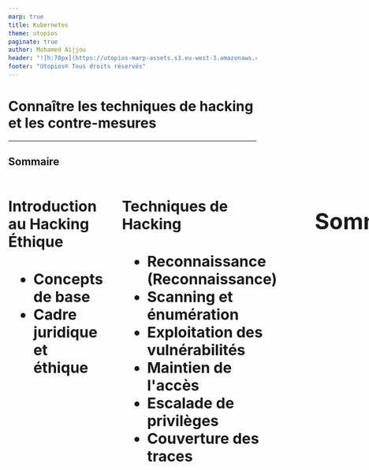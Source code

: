 ```yaml
---
marp: true
title: Kubernetes
theme: utopios
paginate: true
author: Mohamed Aijjou
header: "![h:70px](https://utopios-marp-assets.s3.eu-west-3.amazonaws.com/logo_blanc.svg)"
footer: "Utopios® Tous droits réservés"
---
```



<!-- _class: lead -->
<!-- _paginate: false -->

# Connaître les techniques de hacking et les contre-mesures

---

## Sommaire


<div class="columns" style="font-size:30px">
<div>

#### Introduction au Hacking Éthique
   - **Concepts de base**
   - **Cadre juridique et éthique**
</div>

<div>

#### Techniques de Hacking
   - **Reconnaissance (Reconnaissance)**
   - **Scanning et énumération**
   - **Exploitation des vulnérabilités** 
   - **Maintien de l'accès**
   - **Escalade de privilèges**
   - **Couverture des traces**
</div>

--- 

## Sommaire


<div style="font-size:30px">

#### Contre-mesures
   - **Reconnaissance et détection**
   - **Renforcement des systèmes et des réseaux**
   - **Protection contre les exploits**
   - **Contrôle d'accès et gestion des privilèges**
   - **Cryptographie et sécurisation des communications**
   - **Plan de réponse aux incidents**
   - **Formation et sensibilisation des utilisateurs**
</div>

---


<!-- _class: lead -->
<!-- _paginate: false -->

## Introduction au Hacking Éthique

---

## Introduction au Hacking Éthique

**Concepts de base**

<div style="font-size:30px">

- Le **hacking éthique**, également appelé piratage éthique ou test d’intrusion, désigne la pratique consistant à pénétrer des systèmes informatiques, des réseaux ou des applications avec l'autorisation des propriétaires dans le but de découvrir des vulnérabilités que des hackers malveillants pourraient exploiter. 
- Cette pratique est effectuée par des professionnels qualifiés appelés hackers éthiques ou pentesteurs, qui utilisent les mêmes techniques et outils que les cybercriminels, mais de manière légale et constructive pour améliorer la sécurité des systèmes.

</div>

 
--- 

## Introduction au Hacking Éthique

**Concepts de base**
<br>
<div style="font-size:28px">

**Le hacking éthique est crucial pour renforcer la sécurité informatique. Il aide les organisations à :**

1. **Identifier et corriger les failles de sécurité** avant qu'elles ne soient exploitées.
2. **Évaluer l'efficacité des mesures de sécurité** en place, y compris les politiques de sécurité, l'accès aux points de contrôle, et les mécanismes de défense.
3. **Respecter les réglementations et normes de sécurité** qui requièrent des audits de sécurité réguliers, comme le GDPR, HIPAA, et PCI DSS.
4. **Sensibiliser et former** les équipes de sécurité et de développement sur les meilleures pratiques de sécurité et les dernières techniques de piratage.


</div>


---
## Introduction au Hacking Éthique

**Concepts de base**
<br>

<div style="font-size:28px">

La différence fondamentale entre le hacking éthique et le hacking malveillant réside dans l'intention, la permission et l'impact de l'activité sur les systèmes ciblés.

</div>

<div style="font-size:28px">

1. **Intention**:
   - **Hacking éthique** : L'intention est de renforcer la sécurité. Les hackers éthiques cherchent à identifier et à réparer les vulnérabilités pour prévenir des attaques malveillantes. Leur but est bénéfique et vise à améliorer la situation.
   - **Hacking malveillant** : L'intention est de causer du tort, d'exploiter les failles à des fins personnelles ou criminelles, comme le vol de données, la perturbation des services, ou le gain financier.


</div>

---
## Introduction au Hacking Éthique

**Concepts de base**


<div style="font-size:30px">

2. **Permission**:
   - **Hacking éthique** : Il est toujours réalisé avec la permission explicite des propriétaires des systèmes informatiques. Cette permission est souvent formalisée par un contrat ou un accord légal définissant le cadre de l'action.
   - **Hacking malveillant** : Il est effectué sans consentement, violant ainsi les lois et les politiques de confidentialité. Cela constitue une intrusion illégale dans les systèmes d'autrui.
</div>

---

## Introduction au Hacking Éthique

**Concepts de base**
<br>


<div style="font-size:26px">

3. **Méthodologie**:
   - **Hacking éthique** : Les méthodes utilisées sont structurées et documentées. Les hackers éthiques suivent des lignes directrices éthiques strictes et s'assurent que leur travail est transparent et réversible. Ils rapportent toutes les vulnérabilités trouvées aux propriétaires et conseillent souvent sur les moyens de les réparer.
   - 
   - **Hacking malveillant** : Les techniques peuvent être destructrices et visent souvent à masquer les traces de l'intrusion. Les hackers malveillants utilisent leurs compétences pour exploiter les failles sans en informer les victimes, et souvent en laissant des backdoors pour faciliter l'accès futur.


</div>

---
## Introduction au Hacking Éthique

**Concepts de base**
<br>

<div style="font-size:29px">

4. **Impact**:
   - **Hacking éthique** : L'impact est positif, car il conduit à une meilleure sécurité et à une plus grande sensibilisation aux vulnérabilités et aux risques de sécurité.
   - 
   - **Hacking malveillant** : L'impact est négatif, entraînant des pertes financières, des dommages à la réputation, la perte de données sensibles, et d'autres conséquences dommageables pour les victimes.

</div>

---

## Introduction au Hacking Éthique

**Cadre juridique et éthique**
<br>

<div style="font-size:35px">

La législation relative à la sécurité informatique varie considérablement d'un pays à l'autre, mais elle couvre généralement plusieurs aspects fondamentaux pour protéger les données et les systèmes informatiques contre les menaces de sécurité.

</div>

---
## Introduction au Hacking Éthique

**Cadre juridique et éthique**
<br>

<div style="font-size:28px">

### 1. **Union européenne (UE) - Règlement général sur la protection des données (RGPD)**
   - **Objectif** : Protéger les données personnelles des citoyens de l'UE.
   - **Implications** : Impose des exigences strictes sur la collecte, le stockage et la gestion des données personnelles, y compris la nécessité d'obtenir un consentement explicite, le droit à l'oubli, et des notifications obligatoires en cas de violation de données.


</div>

---
## Introduction au Hacking Éthique

**Cadre juridique et éthique**
<br>
<div style="font-size:30px">

#### 2. **États-Unis - Health Insurance Portability and Accountability Act (HIPAA)**

   - **Objectif** : Protéger les informations médicales privées.
   - **Implications** : Définit comment les informations de santé personnelles doivent être protégées, y compris des exigences pour les mesures de sécurité physiques, administratives et techniques.

</div>

---

## Introduction au Hacking Éthique

**Cadre juridique et éthique**
<br>
<div style="font-size:28px">


### 3. **États-Unis et UE - Privacy Shield Framework**
   - **Objectif** : Faciliter le transfert transatlantique de données personnelles entre l'UE et les États-Unis dans le respect de la protection de la vie privée.
   - **Implications** : Fournit un mécanisme pour les entreprises américaines pour se conformer aux exigences de protection des données de l'UE.

</div>

---

## Introduction au Hacking Éthique

**Cadre juridique et éthique**
<br>
<div style="font-size:28px">


### 4. **États-Unis - Children’s Online Privacy Protection Act (COPPA)**
   - **Objectif** : Protéger les enfants de moins de 13 ans lorsqu'ils utilisent des services en ligne.
   - **Implications** : Exige que les sites web et services en ligne dirigés vers les enfants obtiennent le consentement parental avant de collecter des informations personnelles des enfants.

</div>

---

## Introduction au Hacking Éthique

**Cadre juridique et éthique**
<br>
<div style="font-size:28px">


### 5. **International - Payment Card Industry Data Security Standard (PCI DSS)**
   - **Objectif** : Protéger les données des titulaires de cartes de crédit.
   - **Implications** : Établit des normes de sécurité opérationnelle pour tous les membres, marchands et prestataires de services qui stockent, traitent ou transmettent des informations de titulaire de carte.


</div>

---


## Introduction au Hacking Éthique

**Rôle et responsabilité des hackers éthiques**
<br>
<div style="font-size:34px">


- Les hackers éthiques jouent un rôle crucial dans la protection des systèmes informatiques contre les attaques malveillantes. 
- Leur travail consiste à tester de manière proactive la sécurité des systèmes pour identifier et corriger les vulnérabilités avant qu'elles ne soient exploitées par des acteurs malveillants.


</div>

---

## Introduction au Hacking Éthique

**Rôles des hackers éthiques**
<br>
<div style="font-size:19px">

1. **Évaluation de la sécurité** : Réaliser des tests d'intrusion et des audits de sécurité pour évaluer la robustesse des systèmes, des réseaux, des applications web et mobiles contre les tentatives d'intrusion.

2. **Identification des vulnérabilités** : Utiliser des méthodes et outils avancés pour découvrir les failles de sécurité dans les infrastructures informatiques, y compris les failles logicielles, les configurations erronées, et les pratiques inadéquates de gestion des données.

3. **Rapport détaillé** : Fournir des rapports détaillés sur les vulnérabilités détectées, leur niveau de risque, et les méthodes d'exploitation potentielles. Ceux-ci incluent également des recommandations pratiques pour sécuriser les systèmes.

4. **Validation des correctifs** : Après que les vulnérabilités identifiées ont été corrigées par les équipes de TI, réaliser une nouvelle série de tests pour s'assurer que les correctifs sont efficaces et ne créent pas de nouvelles failles.

5. **Formation et sensibilisation** : Éduquer les développeurs, le personnel TI et les utilisateurs finaux sur les meilleures pratiques de sécurité, les nouvelles menaces et comment se protéger contre les attaques.

</div>

---

## Introduction au Hacking Éthique

**Responsabilités des hackers éthique**
<br>
<div style="font-size:20px">

1. **Confidentialité** : Maintenir la confidentialité des informations découvertes lors des tests. Les hackers éthiques ne doivent pas divulguer ou utiliser ces informations à des fins personnelles ou non autorisées.

2. **Intégrité** : Agir avec intégrité en évitant d'endommager les systèmes cibles ou de perturber leurs opérations normales lors des tests.

3. **Légalité** : Opérer toujours dans les limites de la loi, avec la permission explicite des propriétaires des systèmes. Ils doivent suivre un cadre légal strict pour éviter les implications juridiques pour eux-mêmes et pour les organisations pour lesquelles ils travaillent.

4. **Rapport responsable** : S'assurer que les vulnérabilités sont rapportées aux bonnes parties prenantes de manière sécurisée pour éviter toute fuite d'informations qui pourrait bénéficier à des hackers malveillants.

5. **Mise à jour continue** : Restez à jour avec les dernières tendances en matière de cybersécurité, les techniques de hacking et les technologies de défense pour rester efficaces dans leur rôle.

</div>

---



<!-- _class: lead -->
<!-- _paginate: false -->

##  Techniques de Hacking


---

## Techniques de Hacking
#### Pentesting
<br>

<div style="font-size:26px">

Les techniques de hacking dans le cadre de tests d'intrusion (pentest) suivent une structure assez standardisée.

</div>

<br>

<div style="font-size:26px">

- **Reconnaissance (Reconnaissance)**
- **Scanning (Balayage)**
- **Gaining Access (Obtenir l'accès)**
- **Maintaining Access (Maintien de l'accès)**
- **Exploitation**
- **Covering Tracks (Effacement de traces)**

</div>

---
## Techniques de Hacking
#### Pentesting


<div style="font-size:23px">

1. **Reconnaissance (Reconnaissance)**

   - **Objectif :** Recueillir des informations sur la cible pour préparer les étapes suivantes.
   - **Techniques :** Recherche d'informations publiques (OSINT), exploration de réseaux sociaux, analyse de sites web, reconnaissance passive (sans interaction directe avec la cible) et reconnaissance active (balayage de réseau).



2. **Scanning (Balayage)**


   - **Objectif :** Identifier les vulnérabilités et les points d'entrée potentiels dans le système cible.
   - **Techniques :** Scan de ports (pour identifier les services ouverts), scan de vulnérabilités (pour identifier les failles de sécurité), analyse de services (pour comprendre quels services sont en cours d'exécution et leurs versions), et identification des systèmes d'exploitation.

</div>

---
## Techniques de Hacking
#### Pentesting


<div style="font-size:23px">

3. **Gaining Access (Obtenir l'accès)**

   - **Objectif :** Exploiter les vulnérabilités identifiées pour accéder au système cible.
   - **Techniques :** Utilisation d'exploits, attaques par injection SQL, attaques par force brute, attaques par phishing, exploitation de failles logicielles.

4. **Maintaining Access (Maintien de l'accès)**

   - **Objectif :** Installer des moyens pour maintenir l'accès au système même après la détection ou la correction des failles initiales.
   - **Techniques :** Installation de portes dérobées (backdoors), création de comptes utilisateurs, modification de configurations système, installation de rootkits.

</div>

---
## Techniques de Hacking
#### Pentesting


<div style="font-size:23px">

5. **Exploitation**

   -  **Objectif :** Réaliser les objectifs de l'attaque tels que le vol de données, la compromission de systèmes supplémentaires ou la perturbation des services.
   - **Techniques :** Escalade de privilèges, extraction de données sensibles, exécution de commandes à distance, déplacement latéral pour compromettre d'autres parties du réseau.

6. **Covering Tracks (Effacement de traces)**

   - **Objectif :** Effacer les traces de l'intrusion pour éviter la détection et les enquêtes post-incident.
   - **Techniques :** Suppression des journaux de connexion, modification des horodatages des fichiers, utilisation de techniques d'obscurcissement, suppression des fichiers temporaires et des logs.

</div>

---

## Techniques de Hacking
#### Pentesting 

<br>

<div  style="font-size:25px">

**Documentation :**

</div>
<br>

<div style="font-size:22px">

- **OSSTMM (Open Source Security Testing Methodology Manual) :** Un cadre complet pour les tests de sécurité couvrant divers types de tests (réseaux, applications, humains, etc.).
- **OWASP (Open Web Application Security Project) :** Fournit des guides et des méthodologies spécifiques pour les tests de sécurité des applications web.
- **PTES (Penetration Testing Execution Standard) :** Un standard pour l'exécution de tests d'intrusion, décrivant les phases de planification, de reconnaissance, de balayage, d'exploitation, de post-exploitation et de reporting.
- **NIST SP 800-115 :** Un guide du National Institute of Standards and Technology pour la conduite des tests techniques de sécurité.

</div>

---

## Techniques de Hacking
#### Les techniques d'attaques par catégorie 

<br>

<div style="font-size:22px">

**1. Techniques de Reconnaissance :**

   - **Footprinting :** Collecte d'informations sur la cible à partir de sources publiques.
   - **Whois :** Recherche d'informations sur l'enregistrement de domaines.
   - **Reconnaissance DNS :** Extraction d'informations à partir de serveurs DNS.
   - **Social Engineering :** Manipulation des personnes pour obtenir des informations sensibles.

<br>

**2. Techniques de Scanning :**
   - **Port Scanning :** Identification des ports ouverts sur un réseau ou un système.
   - **Vulnerability Scanning :** Utilisation d'outils pour identifier les vulnérabilités dans les systèmes et les applications.
   - **Network Mapping :** Création d'une carte des appareils et des services sur un réseau.
</div>

---

## Techniques de Hacking
#### Les techniques d'attaques par catégorie 
<br>
<div style="font-size:22px">

**3. Techniques d'Exploitation**

</div>

<div style="font-size:20px">

 - **Injection SQL :** Insertion de commandes SQL malveillantes dans des requêtes d'application web.
 - **Cross-Site Scripting (XSS) :** Injection de scripts malveillants dans des pages web vues par d'autres utilisateurs.
 - **Buffer Overflow :** Exploitation d'erreurs de gestion de mémoire pour exécuter du code malveillant.
 - **Phishing :** Envoi de courriels ou de messages trompeurs pour obtenir des informations sensibles.
 - **Exploits Zero-Day :** Utilisation de vulnérabilités non encore connues du public ou des fournisseurs.

</div>

<br>

<div style="font-size:22px">

**4. Techniques de Maintien de l'Accès**

</div>

<div style="font-size:21px">

 - **Backdoors :** Installation de portes dérobées pour un accès ultérieur non autorisé.
 - **Rootkits :** Outils permettant de masquer les processus et les fichiers, rendant l'accès persistant difficile à détecter.

</div>

---

## Techniques de Hacking
#### Les techniques d'attaques par catégorie 


<br>

<div style="font-size:22px">

**5. Techniques de Post-Exploitation**

</div>

<div style="font-size:21px">

   - **Privilege Escalation :** Obtention de niveaux de privilèges plus élevés sur un système compromis.
   - **Pivoting :** Utilisation d'un système compromis pour attaquer d'autres systèmes sur le même réseau.
   - **Data Exfiltration :** Vol de données sensibles à partir du système compromis.

</div>

<br>
<div style="font-size:22px">

**6. Techniques d'Effacement de Traces**

</div>

<div style="font-size:21px">

   - **Log Cleaning :** Suppression ou modification des journaux de sécurité pour effacer les traces d'activité.
   - **Timestamp Manipulation :** Changement des dates et heures des fichiers pour masquer les actions.
   - **Anti-Forensics :** Techniques pour contrecarrer les efforts d'analyse post-incident, comme l'encryption ou l'obfuscation des données.

</div>

---

## Techniques de Hacking
#### Les techniques d'attaques par catégorie 


<br>

<div style="font-size:28px">

**7. Techniques de Réseaux et de Communications**

</div>

<div style="font-size:25px">

- **Sniffing :** Capture et analyse du trafic réseau.
- **Man-in-the-Middle (MITM) :** Interception et altération des communications entre deux parties sans qu'elles le sachent.
- **ARP Spoofing :** Usurpation d'adresses IP pour intercepter le trafic réseau.

</div>


---


## Techniques de Hacking
#### Reconnaissance

<center>
<img src="./assets/osint.png" width="500px">
</center>

---


## Techniques de Hacking
#### Reconnaissance

<div style="font-size:27px">
<br>
L'Open Source Intelligence (OSINT) désigne la collecte et l'analyse d'informations disponibles publiquement à partir de sources ouvertes.
</div>

<div style="font-size:25px">

### 1. Recherche sur Internet
- **Moteurs de recherche :** Utilisation de moteurs de recherche comme Google, Bing, ou DuckDuckGo pour trouver des informations.
- **Opérateurs de recherche avancée :** Utilisation d'opérateurs comme site:, filetype:, intext:, intitle:, etc. pour affiner les recherches.
- **Wayback Machine :** Utilisation de l'Internet Archive pour accéder aux versions archivées de pages web.

</div>

---
## Techniques de Hacking
#### Reconnaissance


<div style="font-size:30px">

### 2. Réseaux sociaux
- **Profilage :** Analyse des profils et des publications sur des plateformes comme Facebook, Twitter, LinkedIn, Instagram.
- **Graph Search :** Utilisation de fonctionnalités de recherche avancée pour découvrir les relations et les connexions entre les utilisateurs.
- **Sentiment Analysis :** Analyse des sentiments des publications pour obtenir des informations sur les opinions et les attitudes.

</div>

---

## Techniques de Hacking
#### Reconnaissance

<div style="font-size:30px">

### 3. Bases de données et registres publics
- **Whois :** Consultation des informations de registre de domaine.
- **Registres d'entreprises :** Accès aux informations sur les entreprises via des registres comme Infogreffe, Companies House, etc.
- **Documents gouvernementaux :** Recherches dans les bases de données gouvernementales, les archives judiciaires, les rapports financiers, etc.

</div>

---

## Techniques de Hacking
#### Reconnaissance

<div style="font-size:30px">

### 4. Forums et communautés en ligne
- **Recherche dans les forums :** Participation et surveillance des discussions sur des forums spécialisés comme Reddit, 4chan, etc.
- **Newsgroups :** Utilisation de groupes de discussion comme Google Groups pour trouver des informations spécialisées.

</div>

---

## Techniques de Hacking
#### Reconnaissance

<div style="font-size:24px">

### 5. Médias traditionnels et électroniques
- **Articles de presse :** Lecture et analyse d'articles de journaux, de magazines, et de sites d'information.
- **Communiqués de presse :** Surveillance des communiqués de presse pour des informations officielles.

### 6. Analyse de documents
- **Metadata :** Extraction et analyse des métadonnées des documents pour obtenir des informations supplémentaires.
- **OCR (Optical Character Recognition) :** Utilisation de la reconnaissance optique de caractères pour extraire du texte à partir d'images ou de PDF scannés.

</div>

---
## Techniques de Hacking
#### Reconnaissance

<div style="font-size:24px">

### 7. Surveillance des réseaux
- **Analyse de trafic :** Surveillance et analyse du trafic réseau pour détecter des informations sensibles.
- **Sniffing :** Utilisation d'outils de sniffing pour capturer et analyser les paquets de données sur un réseau.

### 8. Techniques de géolocalisation
- **Analyse de photos :** Utilisation des métadonnées des photos (EXIF) pour obtenir des informations sur l'emplacement et l'heure de la prise de vue.
- **Google Earth/Maps :** Utilisation des outils de cartographie pour analyser des emplacements et des infrastructures.

</div>


---

## Techniques de Hacking
#### Reconnaissance

<div style="font-size:24px">

### 9. Scraping et automatisation
- **Web scraping :** Utilisation d'outils et de scripts pour extraire des informations de sites web de manière automatisée.
- **Bots :** Développement de bots pour automatiser la collecte d'informations sur différentes plateformes.

### 10. Analyse des relations
- **Graphes de liens :** Utilisation de logiciels pour créer des graphes de liens entre des entités (personnes, entreprises, événements) pour visualiser et analyser les relations.

</div>

---
## Techniques de Hacking
#### Reconnaissance

<center>
<img src="./assets/demo.gif" width="400px">
</center>

- Google hacking :
   https://www.google.com/advanced_search?hl=fr
   https://www.exploit-db.com/google-hacking-database


---

## Techniques de Hacking
#### Reconnaissance

<center>
<img src="./assets/demo.gif" width="400px">
</center>

- Autre moteur de recherche : 
   https://www.shodan.io/
   https://tineye.com/



---

## Techniques de Hacking
#### Reconnaissance

<center>
<img src="./assets/demo.gif" width="300px">
</center>

<div style="font-size:25px">

- Autre outils reconnaissance : 
   - Spiderfoot
   - nslookup
   - dig
   - Whois
   - ping
   - traceroute

</div>

---

## Techniques de Hacking
#### Reconnaissance

<center>
<img src="./assets/demo.gif" width="300px">
</center>

<div style="font-size:25px">

- Autre outils reconnaissance : 
   - https://www.iplocation.net
   - https://web.archive.org

</div>

---